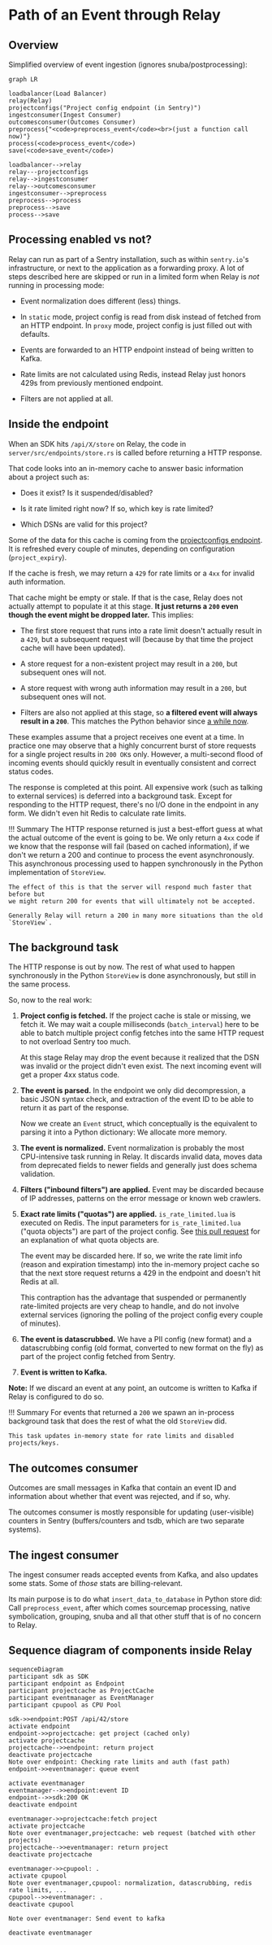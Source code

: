 # Path of an Event through Relay

## Overview

Simplified overview of event ingestion (ignores snuba/postprocessing):

```mermaid
graph LR

loadbalancer(Load Balancer)
relay(Relay)
projectconfigs("Project config endpoint (in Sentry)")
ingestconsumer(Ingest Consumer)
outcomesconsumer(Outcomes Consumer)
preprocess{"<code>preprocess_event</code><br>(just a function call now)"}
process(<code>process_event</code>)
save(<code>save_event</code>)

loadbalancer-->relay
relay---projectconfigs
relay-->ingestconsumer
relay-->outcomesconsumer
ingestconsumer-->preprocess
preprocess-->process
preprocess-->save
process-->save

```

## Processing enabled vs not?

Relay can run as part of a Sentry installation, such as within `sentry.io`'s
infrastructure, or next to the application as a forwarding proxy. A lot of
steps described here are skipped or run in a limited form when Relay is *not*
running in processing mode:

*  Event normalization does different (less) things.

*  In `static` mode, project config is read from disk instead of fetched from
   an HTTP endpoint. In `proxy` mode, project config is just filled out with
   defaults.

*  Events are forwarded to an HTTP endpoint instead of being written to Kafka.

*  Rate limits are not calculated using Redis, instead Relay just honors 429s
   from previously mentioned endpoint.

*  Filters are not applied at all.

## Inside the endpoint

When an SDK hits `/api/X/store` on Relay, the code in
`server/src/endpoints/store.rs` is called before returning a HTTP response.

That code looks into an in-memory cache to answer basic information about a project such as:

*  Does it exist? Is it suspended/disabled?

*  Is it rate limited right now? If so, which key is rate limited?

*  Which DSNs are valid for this project?

Some of the data for this cache is coming from the [projectconfigs
endpoint](https://github.com/getsentry/sentry/blob/c868def30e013177383f8ca5909090c8bdbd8f6f/src/sentry/api/endpoints/relay_projectconfigs.py).
It is refreshed every couple of minutes, depending on configuration (`project_expiry`).

If the cache is fresh, we may return a `429` for rate limits or a `4xx` for
invalid auth information.

That cache might be empty or stale. If that is the case, Relay does not
actually attempt to populate it at this stage. **It just returns a `200` even
though the event might be dropped later.** This implies:

*  The first store request that runs into a rate limit doesn't actually result
   in a `429`, but a subsequent request will (because by that time the project
   cache will have been updated).

*  A store request for a non-existent project may result in a `200`, but
   subsequent ones will not.

*  A store request with wrong auth information may result in a `200`, but
   subsequent ones will not.

*  Filters are also not applied at this stage, so **a filtered event will
   always result in a `200`**. This matches the Python behavior since [a while
   now](https://github.com/getsentry/sentry/pull/14561).

These examples assume that a project receives one event at a time. In practice
one may observe that a highly concurrent burst of store requests for a single
project results in `200 OK`s only. However, a multi-second flood of incoming
events should quickly result in eventually consistent and correct status codes.

The response is completed at this point. All expensive work (such as talking to
external services) is deferred into a background task. Except for responding to
the HTTP request, there's no I/O done in the endpoint in any form. We didn't
even hit Redis to calculate rate limits.

!!! Summary
    The HTTP response returned is just a best-effort guess at what the actual
    outcome of the event is going to be. We only return a `4xx` code if we know that
    the response will fail (based on cached information), if we don't we return a
    200 and continue to process the event asynchronously. This asynchronous
    processing used to happen synchronously in the Python implementation of
    `StoreView`.

    The effect of this is that the server will respond much faster that before but
    we might return 200 for events that will ultimately not be accepted.

    Generally Relay will return a 200 in many more situations than the old
    `StoreView`.

## The background task

The HTTP response is out by now. The rest of what used to happen synchronously in the
Python `StoreView` is done asynchronously, but still in the same process.

So, now to the real work:

1.  **Project config is fetched.** If the project cache is stale or missing, we
    fetch it. We may wait a couple milliseconds (`batch_interval`) here to be
    able to batch multiple project config fetches into the same HTTP request to
    not overload Sentry too much.

    At this stage Relay may drop the event because it realized that the DSN was
    invalid or the project didn't even exist. The next incoming event will get a
    proper 4xx status code.

1.  **The event is parsed.** In the endpoint we only did decompression, a basic
    JSON syntax check, and extraction of the event ID to be able to return it as
    part of the response.

    Now we create an `Event` struct, which conceptually is the equivalent to
    parsing it into a Python dictionary: We allocate more memory.

1.  **The event is normalized.** Event normalization is probably the most
    CPU-intensive task running in Relay. It discards invalid data, moves data
    from deprecated fields to newer fields and generally just does schema
    validation.

1.  **Filters ("inbound filters") are applied.** Event may be discarded because of IP
    addresses, patterns on the error message or known web crawlers.

1.  **Exact rate limits ("quotas") are applied.** `is_rate_limited.lua` is
    executed on Redis. The input parameters for `is_rate_limited.lua` ("quota
    objects") are part of the project config. See [this pull
    request](https://github.com/getsentry/sentry/pull/14558) for an explanation
    of what quota objects are.

    The event may be discarded here. If so, we write the rate limit info
    (reason and expiration timestamp) into the in-memory project cache so that
    the next store request returns a 429 in the endpoint and doesn't hit Redis
    at all.

    This contraption has the advantage that suspended or permanently
    rate-limited projects are very cheap to handle, and do not involve external
    services (ignoring the polling of the project config every couple of
    minutes).

1.  **The event is datascrubbed.** We have a PII config (new format) and a
    datascrubbing config (old format, converted to new format on the fly) as
    part of the project config fetched from Sentry.

1.  **Event is written to Kafka.**

**Note:** If we discard an event at any point, an outcome is written to Kafka
if Relay is configured to do so.

!!! Summary
    For events that returned a `200` we spawn an in-process background task
    that does the rest of what the old `StoreView` did.

    This task updates in-memory state for rate limits and disabled
    projects/keys.

## The outcomes consumer

Outcomes are small messages in Kafka that contain an event ID and information
about whether that event was rejected, and if so, why.

The outcomes consumer is mostly responsible for updating (user-visible)
counters in Sentry (buffers/counters and tsdb, which are two separate systems).

## The ingest consumer

The ingest consumer reads accepted events from Kafka, and also updates some
stats. Some of *those* stats are billing-relevant.

Its main purpose is to do what `insert_data_to_database` in Python store did:
Call `preprocess_event`, after which comes sourcemap processing, native
symbolication, grouping, snuba and all that other stuff that is of no concern
to Relay.

## Sequence diagram of components inside Relay

```mermaid
sequenceDiagram
participant sdk as SDK
participant endpoint as Endpoint
participant projectcache as ProjectCache
participant eventmanager as EventManager
participant cpupool as CPU Pool

sdk->>endpoint:POST /api/42/store
activate endpoint
endpoint->>projectcache: get project (cached only)
activate projectcache
projectcache-->>endpoint: return project
deactivate projectcache
Note over endpoint: Checking rate limits and auth (fast path)
endpoint->>eventmanager: queue event

activate eventmanager
eventmanager-->>endpoint:event ID
endpoint-->>sdk:200 OK
deactivate endpoint

eventmanager->>projectcache:fetch project
activate projectcache
Note over eventmanager,projectcache: web request (batched with other projects)
projectcache-->>eventmanager: return project
deactivate projectcache

eventmanager->>cpupool: .
activate cpupool
Note over eventmanager,cpupool: normalization, datascrubbing, redis rate limits, ...
cpupool-->>eventmanager: .
deactivate cpupool

Note over eventmanager: Send event to kafka

deactivate eventmanager
```
